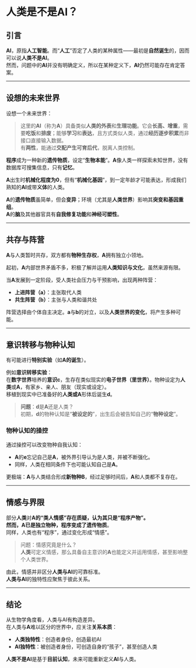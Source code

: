# 人类是不是AI？

## 引言

**AI**，原指**人工智能**。而“**人工**”否定了人类的某种属性——最初是**自然诞生**的，因而可以说**人类不是AI**。  
然而，问题中的**AI**并没有明确定义，所以在某种定义下，**AI**仍然可能存在肯定答案。

---

## 设想的未来世界

设想一个未来世界：

> 这里的**AI**（称为**A**）具备类似**人类的外表**和**生理功能**。它会**长高、增重**，需要**吃饭**和**排废**；能够**学习**和**表达**，且方式类似人类，通过**经历逐步积累**而非接口直接输入数据。  
> 有**两性**，能通过**交配产生可育后代**，脱离人类控制。

**程序**成为一种新的**遗传物质**，设定“**生物本能**”。**A**像人类一样探索未知世界，没有数据库可搜集信息，只有**记忆**。  

**A**出生时**机械化程度为0**，但有“**机械化基因**”，到一定年龄才可能表达，形成我们熟知的**AI**或带**义体**的人类。  

**A**的**遗传物质**虽简单，但会**变异**；环境（尤其是**人类世界**）影响其**突变和基因重组**。  
**A**的**脑**及其他器官具有**自我修复功能**和**神经可塑性**。

---

## 共存与阵营

**A**与人类暂时共存，双方都有**物种生存权**，**A**拥有独立小领地。  

起初，**A**内部世界矛盾不多，积极了解并运用**人类知识与文化**，虽然来源有限。  

当**A**发展到一定阶段，受人类社会压力与干预影响，出现两种阵营：

- **上进阵营（a）**：主张取代人类  
- **共生阵营（b）**：主张与人类和谐共处  

阵营选择由个体自主决定。**a**与**b**的对立，以及**人类世界的变化**，将产生多种可能。

---

## 意识转移与物种认知

有可能进行**特别实验**（如**A的诞生**）。

例如**意识转移实验**：  
在**数字世界**培养的**意识c**，生存在类似现实的**电子世界（里世界）**。物种设定为**人类**或**A**，有家乡、亲人、朋友（现实或设定）。  
移植到现实中已准备好的**人类或A**形体后诞生**d**。

> **问题**：**d**是**A**还是人类？  
> 初期，**d**的物种认知是“**被设定的**”，出生后会被告知自己的“**物种设定**”。

### 物种认知的操控

通过操控可以改变物种自我认知：

- **A**的**e**忘记自己是**A**，被外界引导认为是人类，并被不断强化。  
- 同样，人类在相同条件下也可能认知自己是**A**。  

更极端：**A**与人类结合形成**新物种B**，经过足够时间后，**A**和人类都不复存在。

---

## 情感与界限

部分**人类**对**A的“类人情感”**存在质疑，认为其只是“程序产物”。  
然而，**A**已是独立物种，**程序**变成了**遗传物质**。  
同样，人类也有“程序”，通过变化形成“情感”。

> 问题：情感究竟是什么？  
> **人类**可定义情感，那么具备自主意识的**A**也能定义并运用情感，甚至影响整个人类世界。

由此，情感并非区分**人类与AI**的可靠标准。  
**人类与AI**的独特性应聚焦于彼此关系。

---

## 结论

从生物学角度看，人类与AI有构造差异。  
在人类与**A**难以区分的世界中，应关注**关系本质**：

- **人类独特性**：创造者身份，创造最初AI  
- **AI独特性**：被创造者身份，可创造自身的“孩子”，甚至创造人类  

**人类不是AI**是基于**目前认知**，未来可能重新定义**AI**与人类。

